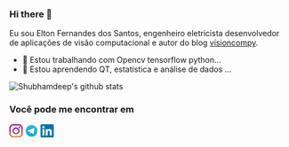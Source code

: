 ### Hi there 👋

Eu sou Elton Fernandes dos Santos, engenheiro eletricista desenvolvedor de aplicações de visão computacional e autor do blog [visioncompy](http://visioncompy.com).


- 🔭 Estou trabalhando com Opencv tensorflow python...
- 🌱 Estou aprendendo QT, estatistica e análise de dados ...


![Shubhamdeep's github stats](https://github-readme-stats.vercel.app/api?username=eltonfernando&show_icons=true&hide_border=true)

### Você pode me encontrar em
[<img src="./img/instagram.jpg" alt="instagram logo" width="24">](https://www.instagram.com/eltonfernandosantos/?hl=pt-br)
[<img src = "img/telegram.png" alt="telegram logo" width="24">](https://t.me/eltonfernandessantos)
[<img src = "img/linkdin.png" alt="telegram logo" width="24">](www.linkedin.com/in/eltonfernandesdossantos)


